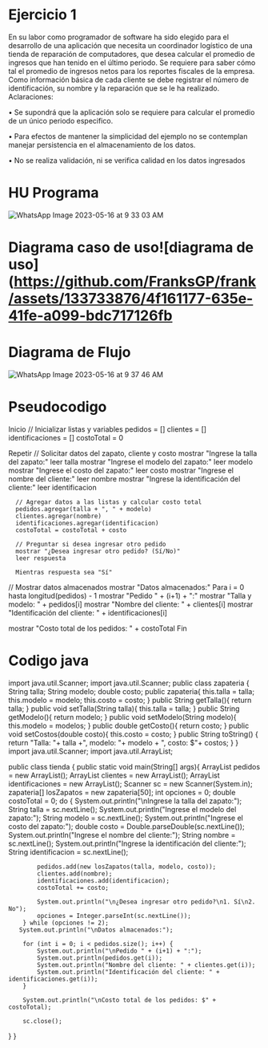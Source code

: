 # Ejercicio 1
En su labor como programador de software ha sido elegido para el desarrollo de una aplicación que necesita un coordinador logístico de una tienda de reparación de computadores, que desea calcular el promedio de ingresos que han tenido en el último periodo. Se requiere para saber cómo tal el promedio de ingresos netos para los reportes fiscales de la empresa. Como información básica de cada cliente se debe registrar el número de identificación, su nombre y la reparación que se le ha realizado. Aclaraciones:

• Se supondrá que la aplicación solo se requiere para calcular el promedio de un único periodo especifico.

• Para efectos de mantener la simplicidad del ejemplo no se contemplan manejar persistencia en el almacenamiento de los datos.

• No se realiza validación, ni se verifica calidad en los datos ingresados


# HU Programa
![WhatsApp Image 2023-05-16 at 9 33 03 AM](https://github.com/FranksGP/frank/assets/133733876/15013d7b-cdc8-49d7-ba6c-8d840db55f43)


# Diagrama caso de uso![diagrama de uso](https://github.com/FranksGP/frank/assets/133733876/4f161177-635e-41fe-a099-bdc717126fb




# Diagrama de Flujo
![WhatsApp Image 2023-05-16 at 9 37 46 AM](https://github.com/FranksGP/frank/assets/133733876/dd8d7033-c1b0-4f39-80f0-42158a56725f)


# Pseudocodigo

Inicio
   // Inicializar listas y variables
   pedidos = []
   clientes = []
   identificaciones = []
   costoTotal = 0

   Repetir
      // Solicitar datos del zapato, cliente y costo
      mostrar "Ingrese la talla del zapato:"
      leer talla
      mostrar "Ingrese el modelo del zapato:"
      leer modelo
      mostrar "Ingrese el costo del zapato:"
      leer costo
      mostrar "Ingrese el nombre del cliente:"
      leer nombre
      mostrar "Ingrese la identificación del cliente:"
      leer identificacion

      // Agregar datos a las listas y calcular costo total
      pedidos.agregar(talla + ", " + modelo)
      clientes.agregar(nombre)
      identificaciones.agregar(identificacion)
      costoTotal = costoTotal + costo

      // Preguntar si desea ingresar otro pedido
      mostrar "¿Desea ingresar otro pedido? (Sí/No)"
      leer respuesta

      Mientras respuesta sea "Sí"

   // Mostrar datos almacenados
   mostrar "Datos almacenados:"
   Para i = 0 hasta longitud(pedidos) - 1
      mostrar "Pedido " + (i+1) + ":"
      mostrar "Talla y modelo: " + pedidos[i]
      mostrar "Nombre del cliente: " + clientes[i]
      mostrar "Identificación del cliente: " + identificaciones[i]

   mostrar "Costo total de los pedidos: " + costoTotal
   Fin
   
   
   # Codigo java
   
   import java.util.Scanner;
import java.util.Scanner;
 public class zapateria {
     String talla;
     String modelo;
     double costo;
     public zapateria{
         this.talla = talla;
         this.modelo = modelo;
         this.costo = costo;
     }
     public String getTalla(){
         return talla;
     }
     public void setTalla(String talla){
         this.talla = talla;
     }
     public String getModelo(){
         return modelo;
     }
     public void setModelo(String modelo){
         this.modelo = modelos;
     }
     public double getCosto(){
        return costo;
        }
     public void setCostos(double costo){
         this.costo = costo;
     }
     public String toString() {
         return "Talla: "+ talla +", modelo: "+ modelo + ", costo: $"+ costos;
     }
 }
   import java.util.Scanner;
import java.util.ArrayList;

public class tienda
{
   public static void main(String[] args){
       ArrayList<zapateria> pedidos = new ArrayList<zapateria>();
        ArrayList<String> clientes = new ArrayList<String>();
        ArrayList<String> identificaciones = new ArrayList<String>();
       Scanner sc = new Scanner(System.in);
       zapateria[] losZapatos = new zapateria[50];
       int opciones = 0;
       double costoTotal = 0;
       do {
          System.out.println("\nIngrese la talla del zapato:");
            String talla = sc.nextLine();
            System.out.println("Ingrese el modelo del zapato:");
            String modelo = sc.nextLine();
            System.out.println("Ingrese el costo del zapato:");
            double costo = Double.parseDouble(sc.nextLine());
            System.out.println("Ingrese el nombre del cliente:");
            String nombre = sc.nextLine();
            System.out.println("Ingrese la identificación del cliente:");
            String identificacion = sc.nextLine();

            pedidos.add(new losZapatos(talla, modelo, costo));
            clientes.add(nombre);
            identificaciones.add(identificacion);
            costoTotal += costo;

            System.out.println("\n¿Desea ingresar otro pedido?\n1. Sí\n2. No");
            opciones = Integer.parseInt(sc.nextLine());
        } while (opciones != 2); 
       System.out.println("\nDatos almacenados:");

        for (int i = 0; i < pedidos.size(); i++) {
            System.out.println("\nPedido " + (i+1) + ":");
            System.out.println(pedidos.get(i));
            System.out.println("Nombre del cliente: " + clientes.get(i));
            System.out.println("Identificación del cliente: " + identificaciones.get(i));
        }

        System.out.println("\nCosto total de los pedidos: $" + costoTotal);

        sc.close();
   }
}
   
